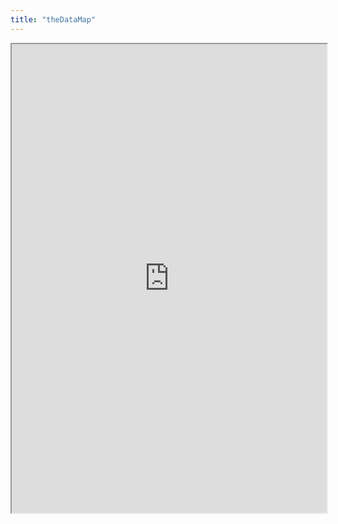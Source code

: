 ```yaml
---
title: "theDataMap"
---
```



<iframe height="750" width="100%" src="https://ewelton.github.io/ktest/wiki.html#theDataMap"></iframe>

